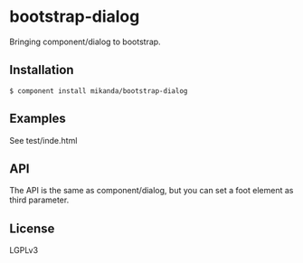 
# bootstrap-dialog

  Bringing component/dialog to bootstrap.

## Installation

    $ component install mikanda/bootstrap-dialog

## Examples
  See test/inde.html

## API

  The API is the same as component/dialog, but you can set a foot element as third parameter.

## License

  LGPLv3

